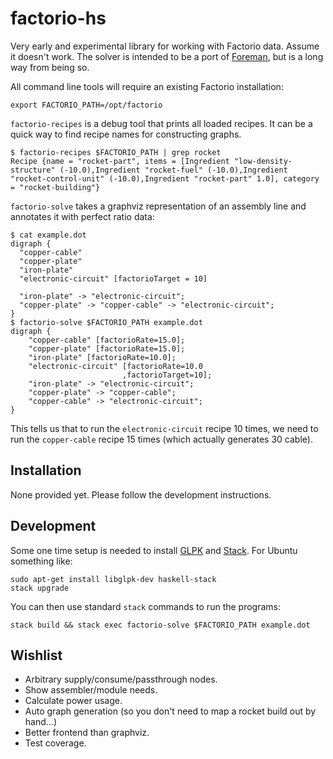 # factorio-hs

Very early and experimental library for working with Factorio data. Assume it
doesn't work. The solver is intended to be a port of
[Foreman](https://bitbucket.org/Nicksaurus/foreman), but is a long way from
being so.

All command line tools will require an existing Factorio installation:

    export FACTORIO_PATH=/opt/factorio

`factorio-recipes` is a debug tool that prints all loaded recipes. It can
be a quick way to find recipe names for constructing graphs.

    $ factorio-recipes $FACTORIO_PATH | grep rocket
    Recipe {name = "rocket-part", items = [Ingredient "low-density-structure" (-10.0),Ingredient "rocket-fuel" (-10.0),Ingredient "rocket-control-unit" (-10.0),Ingredient "rocket-part" 1.0], category = "rocket-building"}

`factorio-solve` takes a graphviz representation of an assembly line and
annotates it with perfect ratio data:

    $ cat example.dot
    digraph {
      "copper-cable"
      "copper-plate"
      "iron-plate"
      "electronic-circuit" [factorioTarget = 10]

      "iron-plate" -> "electronic-circuit";
      "copper-plate" -> "copper-cable" -> "electronic-circuit";
    }
    $ factorio-solve $FACTORIO_PATH example.dot
    digraph {
        "copper-cable" [factorioRate=15.0];
        "copper-plate" [factorioRate=15.0];
        "iron-plate" [factorioRate=10.0];
        "electronic-circuit" [factorioRate=10.0
                             ,factorioTarget=10];
        "iron-plate" -> "electronic-circuit";
        "copper-plate" -> "copper-cable";
        "copper-cable" -> "electronic-circuit";
    }

This tells us that to run the `electronic-circuit` recipe 10 times, we need to
run the `copper-cable` recipe 15 times (which actually generates 30 cable).

## Installation

None provided yet. Please follow the development instructions.

## Development

Some one time setup is needed to install [GLPK](https://www.gnu.org/software/glpk/) and [Stack](https://docs.haskellstack.org). For Ubuntu something like:

    sudo apt-get install libglpk-dev haskell-stack
    stack upgrade

You can then use standard `stack` commands to run the programs:

    stack build && stack exec factorio-solve $FACTORIO_PATH example.dot

## Wishlist

* Arbitrary supply/consume/passthrough nodes.
* Show assembler/module needs.
* Calculate power usage.
* Auto graph generation (so you don't need to map a rocket build out by hand...)
* Better frontend than graphviz.
* Test coverage.
